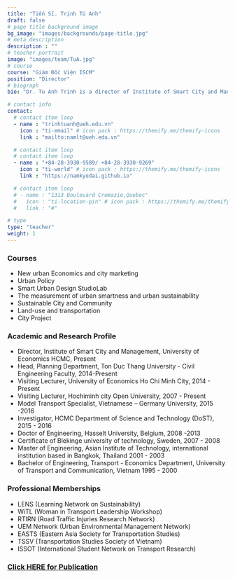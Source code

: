 ```yaml
---
title: "Tiến Sĩ. Trịnh Tú Anh"
draft: false
# page title background image
bg_image: "images/backgrounds/page-title.jpg"
# meta description
description : ""
# teacher portrait
image: "images/team/TuA.jpg"
# course
course: "Giám Đốc Viện ISCM"
position: "Director"
# biograph
bio: "Dr. Tu Anh Trinh is a director of Institute of Smart City and Management (ISCM), University of Economics Ho Chi Minh since May 2020. She has built up the academic career as a lecturer and a dean in faculties of many national countries over 20 years. She is a guest lecturer, supervisor, reviewer for master and Phd students in international universities such as Trieste University, Hasselt University, Thammasat University, Handong Global University, etc. She is also a co-chair of the 1st International Conference on Sustainable Development Civil, Urban and Transportation Engineering (CUTE-2016), the 1st Aviation Future: Challenge and Solution 2020 (AFCS2020), and a key organizer and editor of the CUTE-2018. She has worked as a specialist and team leader in local and international research and projects on smart city, urban and transportation planning, road safety, project management, transport economics, public transport, aviation operation, and Social and Environment Impact Assessment (SEIA). She has published scientific papers on her fields in multiple journals and proceedings of academic and press conferences for her academic excellence."

# contact info
contact:
  # contact item loop
  - name : "trinhtuanh@ueh.edu.vn"
    icon : "ti-email" # icon pack : https://themify.me/themify-icons
    link : "mailto:namlt@ueh.edu.vn"

  # contact item loop
  # contact item loop
  - name : "+84-28-3930-9589/ +84-28-3930-9269"
    icon : "ti-world" # icon pack : https://themify.me/themify-icons
    link : "https://namkyodai.github.io"

  # contact item loop
  # - name : "1313 Boulevard Cremazie,Quebec"
  #   icon : "ti-location-pin" # icon pack : https://themify.me/themify-icons
  #   link : "#"

# type
type: "teacher"
weight: 1
---
```



### Courses
* New urban Economics and city marketing
* Urban Policy
* Smart Urban Design StudioLab
* The measurement of urban smartness and urban sustainability
* Sustainable City and Community
* Land-use and transportation
* City Project

### Academic and Research Profile
* Director, Institute of Smart City and Management, University of Economics HCMC, Present
* Head, Planning Department, Ton Duc Thang University - Civil Engineering Faculty, 2014-Present
* Visiting Lecturer, University of Economics Ho Chi Minh City, 2014 - Present
* Visiting Lecturer, Hochiminh city Open University, 2007 - Present
* Model Transport Specialist, Vietnamese – Germany University, 2015 -2016
* Investigator, HCMC Department of Science and Technology (DoST), 2015 - 2016
* Doctor of Engineering, Hasselt University, Belgium, 2008 -2013
* Certificate of Blekinge university of technology, Sweden, 2007 - 2008
* Master of Engineering, Asian Institute of Technology, international institution based in Bangkok, Thailand 2001 - 2003
* Bachelor of Engineering, Transport - Economics Department, University of Transport and Communication, Vietnam 1995 - 2000

### Professional Memberships

* LENS (Learning Network on Sustainability)
* WiTL (Woman in Transport Leadership Workshop)
* RTIRN (Road Traffic Injuries Research Network)
* UEM Network (Urban Environmental Management Network)
* EASTS (Eastern Asia Society for Transportation Studies)
* TSSV (Transportation Studies Society of Vietnam)
* ISSOT (International Student Network on Transport Research)

### [Click HERE for Publication](https://scholar.google.com.vn/citations?hl=en&user=aaTLa1UAAAAJ&view_op=list_works&sortby=pubdate)
